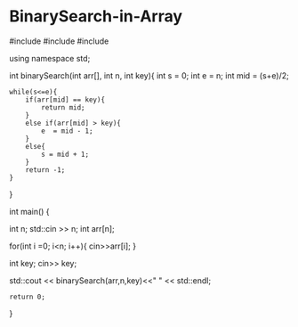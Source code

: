 # BinarySearch-in-Array

#include <iostream>
#include<cmath>
#include<climits>

using namespace std;


int binarySearch(int arr[], int n, int key){
   int s = 0;
    int e = n;
    int mid = (s+e)/2;
    
    while(s<=e){
        if(arr[mid] == key){
            return mid;
        }
        else if(arr[mid] > key){
            e  = mid - 1;
        }
        else{
            s = mid + 1;
        }
        return -1;
    }
}

int main() {
    
   int n; std::cin >> n;
   int arr[n];
   
   for(int i =0; i<n; i++){
       cin>>arr[i];
   }
   
   int key; cin>> key;
   
   std::cout << binarySearch(arr,n,key)<<" " << std::endl;
    
    return 0;
}

